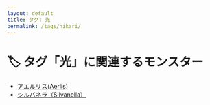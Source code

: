 ```yaml
---
layout: default
title: タグ: 光
permalink: /tags/hikari/
---
```

# 🏷️ タグ「光」に関連するモンスター

- [アエルリス(Aerlis)](/monsterdex/monster/Aerlis.html)
- [シルバネラ（Silvanella）](/monsterdex/monster/Silvanella.html)